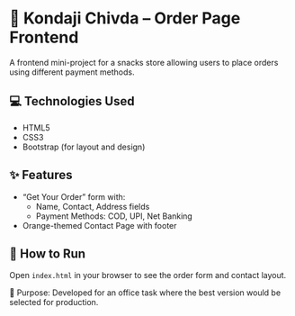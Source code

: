 # 🍲 Kondaji Chivda – Order Page Frontend

A frontend mini-project for a snacks store allowing users to place orders using different payment methods.

## 💻 Technologies Used
- HTML5
- CSS3
- Bootstrap (for layout and design)

## ✨ Features
- “Get Your Order” form with:
  - Name, Contact, Address fields
  - Payment Methods: COD, UPI, Net Banking
- Orange-themed Contact Page with footer

## 📌 How to Run
Open `index.html` in your browser to see the order form and contact layout.

🎯 Purpose: Developed for an office task where the best version would be selected for production.
